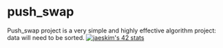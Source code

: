 # push_swap
Push_swap project is a very simple and highly effective algorithm project: data will need to be sorted. 
[![jaeskim's 42 stats](https://badge42.herokuapp.com/api/stats/rmanuel)](https://github.com/JaeSeoKim/badge42)
